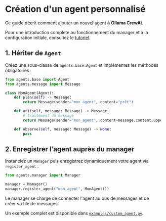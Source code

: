 # Création d'un agent personnalisé

Ce guide décrit comment ajouter un nouvel agent à **Ollama CrewAi**.

Pour une introduction complète au fonctionnement du manager et à la
configuration initiale, consultez le [tutoriel](tutorial.md).

## 1. Hériter de `Agent`

Créez une sous-classe de `agents.base.Agent` et implémentez les méthodes
obligatoires :

```python
from agents.base import Agent
from agents.message import Message

class MonAgent(Agent):
    def plan(self) -> Message:
        return Message(sender="mon_agent", content="prêt")

    def act(self, message: Message) -> Message:
        # traitement du message
        return Message(sender="mon_agent", content=message.content.upper(), metadata=message.metadata)

    def observe(self, message: Message) -> None:
        pass
```

## 2. Enregistrer l'agent auprès du manager

Instanciez un `Manager` puis enregistrez dynamiquement votre agent via
`register_agent` :

```python
from agents.manager import Manager

manager = Manager()
manager.register_agent("mon_agent", MonAgent())
```

Le manager se charge de connecter l'agent au bus de messages et de créer
sa file de messages.

Un exemple complet est disponible dans
[`examples/custom_agent.py`](../examples/custom_agent.py).
